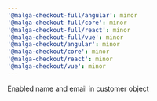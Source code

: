 ```yaml
---
'@malga-checkout-full/angular': minor
'@malga-checkout-full/core': minor
'@malga-checkout-full/react': minor
'@malga-checkout-full/vue': minor
'@malga-checkout/angular': minor
'@malga-checkout/core': minor
'@malga-checkout/react': minor
'@malga-checkout/vue': minor
---
```


Enabled name and email in customer object
